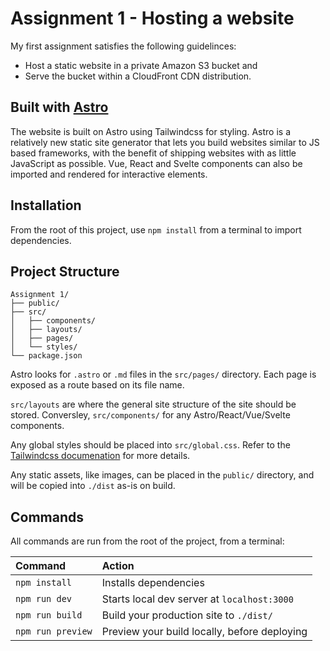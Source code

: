 # Assignment 1 - Hosting a website

My first assignment satisfies the following guidelinces:

- Host a static website in a private Amazon S3 bucket and
- Serve the bucket within a CloudFront CDN distribution.

## Built with [Astro](https://astro.build)

The website is built on Astro using Tailwindcss for styling. Astro is a relatively new static site generator that lets you build websites similar to JS based frameworks, with the benefit of shipping websites with as little JavaScript as possible. Vue, React and Svelte components can also be imported and rendered for interactive elements.

## Installation

From the root of this project, use `npm install` from a terminal to import dependencies.

## Project Structure

```
Assignment 1/
├── public/
├── src/
│   ├── components/
│   ├── layouts/
│   ├── pages/
│   └── styles/
└── package.json
```

Astro looks for `.astro` or `.md` files in the `src/pages/` directory. Each page is exposed as a route based on its file name.

`src/layouts` are where the general site structure of the site should be stored. Conversley, `src/components/` for any Astro/React/Vue/Svelte components.

Any global styles should be placed into `src/global.css`. Refer to the [Tailwindcss documenation](https://tailwindcss.com/docs/) for more details.

Any static assets, like images, can be placed in the `public/` directory, and will be copied into `./dist` as-is on build.

## Commands

All commands are run from the root of the project, from a terminal:

| Command           | Action                                       |
|:----------------  |:-------------------------------------------- |
| `npm install`     | Installs dependencies                        |
| `npm run dev`     | Starts local dev server at `localhost:3000`  |
| `npm run build`   | Build your production site to `./dist/`      |
| `npm run preview` | Preview your build locally, before deploying |
